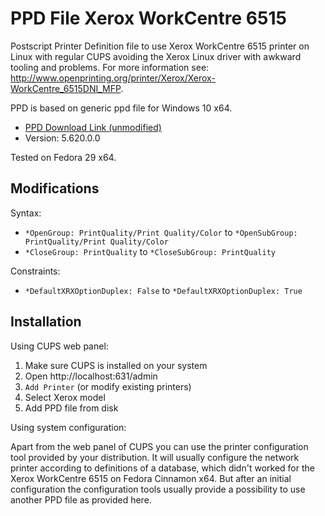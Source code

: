 # PPD File Xerox WorkCentre 6515
Postscript Printer Definition file to use Xerox WorkCentre 6515 printer on Linux with regular CUPS avoiding the Xerox Linux driver with awkward tooling and problems. For more information see: http://www.openprinting.org/printer/Xerox/Xerox-WorkCentre_6515DNI_MFP.

PPD is based on generic ppd file for Windows 10 x64.

- [PPD Download Link (unmodified)](https://www.support.xerox.com/support/workcentre-6515/file-download/enus.html?operatingSystem=win10x64&fileLanguage=en&contentId=142722&from=downloads&viewArchived=false)
- Version: 5.620.0.0

Tested on Fedora 29 x64.

## Modifications
Syntax:
- `*OpenGroup: PrintQuality/Print Quality/Color` to `*OpenSubGroup: PrintQuality/Print Quality/Color`
- `*CloseGroup: PrintQuality` to `*CloseSubGroup: PrintQuality`

Constraints:
- `*DefaultXRXOptionDuplex: False` to `*DefaultXRXOptionDuplex: True`

## Installation

Using CUPS web panel:

1. Make sure CUPS is installed on your system
2. Open http://localhost:631/admin
3. `Add Printer` (or modify existing printers)
4. Select Xerox model
5. Add PPD file from disk

Using system configuration:

Apart from the web panel of CUPS you can use the printer configuration tool provided by your distribution. It will usually configure the network printer according to definitions of a database, which didn't worked for the Xerox WorkCentre 6515 on Fedora Cinnamon x64. But after an initial configuration the configuration tools usually provide a possibility to use another PPD file as provided here.


